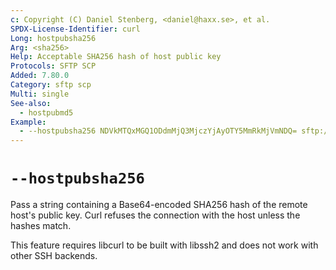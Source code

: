 ```yaml
---
c: Copyright (C) Daniel Stenberg, <daniel@haxx.se>, et al.
SPDX-License-Identifier: curl
Long: hostpubsha256
Arg: <sha256>
Help: Acceptable SHA256 hash of host public key
Protocols: SFTP SCP
Added: 7.80.0
Category: sftp scp
Multi: single
See-also:
  - hostpubmd5
Example:
  - --hostpubsha256 NDVkMTQxMGQ1ODdmMjQ3MjczYjAyOTY5MmRkMjVmNDQ= sftp://example.com/
---
```


# `--hostpubsha256`

Pass a string containing a Base64-encoded SHA256 hash of the remote host's
public key. Curl refuses the connection with the host unless the hashes match.

This feature requires libcurl to be built with libssh2 and does not work with
other SSH backends.
